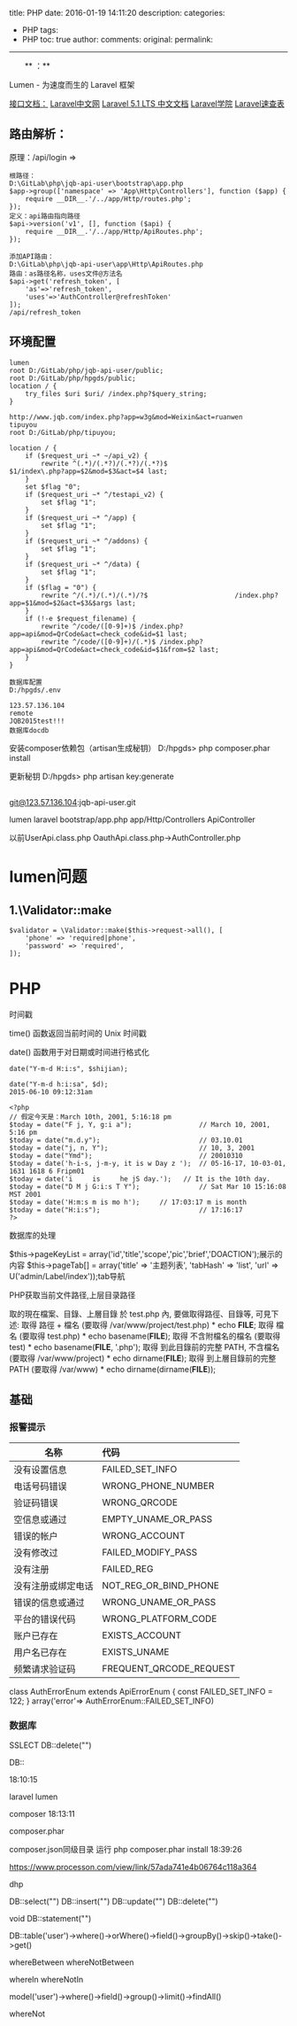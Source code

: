 title: PHP
date: 2016-01-19 14:11:20
description: 
categories:
- PHP
tags:
- PHP
toc: true
author:
comments:
original:
permalink: 
---
　　** ：**
<!-- more -->
Lumen - 为速度而生的 Laravel 框架


[接口文档：](http://doc.jingqubao.com/ "")
[Laravel中文网](http://www.golaravel.com/ "")
[Laravel 5.1 LTS 中文文档](http://laravel-china.org/docs/5.1 "")
[Laravel学院](http://laravelacademy.org/ "")
[Laravel速查表]( "https://cs.phphub.org/#db")
[]( "")
[]( "")



## 路由解析：
原理：/api/login =>
```
根路径：
D:\GitLab\php\jqb-api-user\bootstrap\app.php
$app->group(['namespace' => 'App\Http\Controllers'], function ($app) {
    require __DIR__.'/../app/Http/routes.php';
});
定义：api路由指向路径
$api->version('v1', [], function ($api) {
    require __DIR__.'/../app/Http/ApiRoutes.php';
});

添加API路由：
D:\GitLab\php\jqb-api-user\app\Http\ApiRoutes.php
路由：as路径名称，uses文件@方法名
$api->get('refresh_token', [
    'as'=>'refresh_token',
    'uses'=>'AuthController@refreshToken'
]);
/api/refresh_token
```
## 环境配置

```
lumen
root D:/GitLab/php/jqb-api-user/public;
root D:/GitLab/php/hpgds/public;
location / {
    try_files $uri $uri/ /index.php?$query_string;
}
```

```
http://www.jqb.com/index.php?app=w3g&mod=Weixin&act=ruanwen
tipuyou
root D:/GitLab/php/tipuyou;

location / {
    if ($request_uri ~* ~/api_v2) {
        rewrite ^(.*)/(.*?)/(.*?)/(.*?)$                         $1/index\.php?app=$2&mod=$3&act=$4 last;
    }
    set $flag "0";
    if ($request_uri ~* ^/testapi_v2) {
        set $flag "1";
    }
    if ($request_uri ~* ^/app) {
        set $flag "1";
    }
    if ($request_uri ~* ^/addons) {
        set $flag "1";
    }
    if ($request_uri ~* ^/data) {
        set $flag "1";
    }
    if ($flag = "0") {
        rewrite ^/(.*)/(.*)/(.*)/?$                      /index.php?app=$1&mod=$2&act=$3&$args last;
    }
    if (!-e $request_filename) {
        rewrite ^/code/([0-9]+)$ /index.php?app=api&mod=QrCode&act=check_code&id=$1 last;
        rewrite ^/code/([0-9]+)/(.*)$ /index.php?app=api&mod=QrCode&act=check_code&id=$1&from=$2 last;
    }
}
```
```
数据库配置
D:/hpgds/.env

123.57.136.104
remote
JQB2015test!!!
数据库docdb
```
安装composer依赖包（artisan生成秘钥）
D:/hpgds> php composer.phar install

更新秘钥
D:/hpgds> php artisan key:generate


##
git@123.57.136.104:jqb-api-user.git

lumen
laravel
bootstrap/app.php
app/Http/Controllers
ApiController

以前UserApi.class.php
OauthApi.class.php->AuthController.php






# lumen问题
## 1.\Validator::make
```
$validator = \Validator::make($this->request->all(), [
    'phone' => 'required|phone',
    'password' => 'required',
]);
```

# PHP

时间戳

time() 函数返回当前时间的 Unix 时间戳

date() 函数用于对日期或时间进行格式化
```
date("Y-m-d H:i:s", $shijian);

date("Y-m-d h:i:sa", $d);
2015-06-10 09:12:31am

<?php
// 假定今天是：March 10th, 2001, 5:16:18 pm
$today = date("F j, Y, g:i a");                 // March 10, 2001, 5:16 pm
$today = date("m.d.y");                         // 03.10.01
$today = date("j, n, Y");                       // 10, 3, 2001
$today = date("Ymd");                           // 20010310
$today = date('h-i-s, j-m-y, it is w Day z ');  // 05-16-17, 10-03-01, 1631 1618 6 Fripm01
$today = date('i	 is 	he jS day.');   // It is the 10th day.
$today = date("D M j G:i:s T Y");               // Sat Mar 10 15:16:08 MST 2001
$today = date('H:m:s m is mo h');     // 17:03:17 m is month
$today = date("H:i:s");                         // 17:16:17
?>
```
数据库的处理

$this->pageKeyList = array('id','title','scope','pic','brief','DOACTION');展示的内容
$this->pageTab[] = array('title' => '主题列表', 'tabHash' => 'list', 'url' => U('admin/Label/index'));tab导航




PHP获取当前文件路径,上层目录路径

取的現在檔案、目錄、上層目錄
於 test.php 內, 要做取得路徑、目錄等, 可見下述:
取得 路徑 + 檔名 (要取得 /var/www/project/test.php)
    * echo __FILE__;
取得 檔名 (要取得 test.php)
    * echo basename(__FILE__);
取得 不含附檔名的檔名 (要取得 test)
    * echo basename(__FILE__, '.php');
取得 到此目錄前的完整 PATH, 不含檔名 (要取得 /var/www/project)
    * echo dirname(__FILE__);
取得 到上層目錄前的完整 PATH (要取得 /var/www)
    * echo dirname(dirname(__FILE__));














## 基础

### 报警提示

| 名称 | 代码 |
| -----|:---- |
| 没有设置信息   |   FAILED_SET_INFO |
| 电话号码错误   |   WRONG_PHONE_NUMBER |
| 验证码错误   |   WRONG_QRCODE |
| 空信息或通过   |   EMPTY_UNAME_OR_PASS |
| 错误的帐户   |   WRONG_ACCOUNT |
| 没有修改过   |   FAILED_MODIFY_PASS |
| 没有注册   |   FAILED_REG |
| 没有注册或绑定电话   |   NOT_REG_OR_BIND_PHONE |
| 错误的信息或通过   |   WRONG_UNAME_OR_PASS |
| 平台的错误代码   |   WRONG_PLATFORM_CODE |
| 账户已存在  |   EXISTS_ACCOUNT |
| 用户名已存在   |   EXISTS_UNAME |
| 频繁请求验证码   |   FREQUENT_QRCODE_REQUEST |

class AuthErrorEnum extends ApiErrorEnum {
    const FAILED_SET_INFO = 122;
}
array('error'=>  AuthErrorEnum::FAILED_SET_INFO)

### 数据库

SSLECT
DB::delete("")

DB::


18:10:15

laravel
lumen

composer
18:13:11

composer.phar

composer.json同级目录
运行
php composer.phar install
18:39:26

https://www.processon.com/view/link/57ada741e4b06764c118a364

dhp

DB::select("")
DB::insert("")
DB::update("")
DB::delete("")

void DB::statement("")


DB::table('user')->where()->orWhere()->field()->groupBy()->skip()->take()->get()

whereBetween
whereNotBetween

whereIn
whereNotIn


model('user')->where()->field()->group()->limit()->findAll()



whereNot